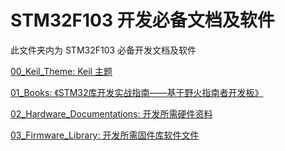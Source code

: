 # STM32F103 开发必备文档及软件
此文件夹内为 STM32F103 必备开发文档及软件

[00_Keil_Theme: Keil 主题](00_Keil_Theme/)

[01_Books: 《STM32库开发实战指南——基于野火指南者开发板》](01_Books/[野火EmbedFire]《STM32库开发实战指南——基于野火指南者开发板》—20210121.pdf)

[02_Hardware_Documentations: 开发所需硬件资料](02_Hardware_Documentations/)

[03_Firmware_Library: 开发所需固件库软件文件](03_Firmware_Library/)